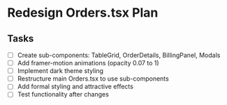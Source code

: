 # Redesign Orders.tsx Plan

## Tasks
- [ ] Create sub-components: TableGrid, OrderDetails, BillingPanel, Modals
- [ ] Add framer-motion animations (opacity 0.07 to 1)
- [ ] Implement dark theme styling
- [ ] Restructure main Orders.tsx to use sub-components
- [ ] Add formal styling and attractive effects
- [ ] Test functionality after changes
